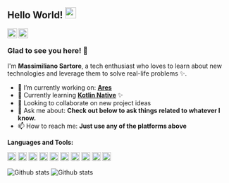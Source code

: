 ## Hello World! <img src="https://raw.githubusercontent.com/iampavangandhi/iampavangandhi/master/gifs/Hi.gif" width="25px" height="25px">

<a href="https://twitter.com/msartore_" target="_blank">
  <img align="left" alt="Massimiliano's Twitter" width="22px" src="https://cdn.jsdelivr.net/npm/simple-icons@v3/icons/twitter.svg" />
</a>
<a href="mailto:massimiliano.sartore@protonmail.com" target="_blank">
  <img align="left" alt="Massimiliano's Email" width="22px" src="https://cdn.jsdelivr.net/npm/simple-icons@3.3.0/icons/protonmail.svg" />
</a>

<br/>

### Glad to see you here! 🤩
<p>
  I'm <b>Massimiliano Sartore</b>, a tech enthusiast who loves to learn about new technologies and leverage them to solve real-life problems ✨.
</p>

- 🔭 I’m currently working on: [**Ares**](https://github.com/msartore/Ares)
- 🌱 Currently learning [**Kotlin Native**](https://kotlinlang.org/docs/native-overview.html) ✨
- 👯 Looking to collaborate on new project ideas 
- 💬 Ask me about: **Check out below to ask things related to whatever I know.**
- 📫 How to reach me: **Just use any of the platforms above**


**Languages and Tools:**  

<p align="left"> 
<img  height="20"  src="https://cdn.jsdelivr.net/npm/simple-icons@3.3.0/icons/java.svg">
<img  height="20"  src="https://cdn.jsdelivr.net/npm/simple-icons@3.3.0/icons/javascript.svg">
<img  height="20"  src="https://cdn.jsdelivr.net/npm/simple-icons@3.3.0/icons/html5.svg">
<img  height="20"  src="https://cdn.jsdelivr.net/npm/simple-icons@3.3.0/icons/cplusplus.svg">
<img  height="20"  src="https://cdn.jsdelivr.net/npm/simple-icons@3.3.0/icons/c.svg">
<img  height="20"  src="https://cdn.jsdelivr.net/npm/simple-icons@3.3.0/icons/csharp.svg">
<img  height="20"  src="https://cdn.jsdelivr.net/npm/simple-icons@3.3.0/icons/python.svg">
<img  height="20"  src="https://cdn.jsdelivr.net/npm/simple-icons@3.3.0/icons/git.svg">
<img  height="20"  src="https://cdn.jsdelivr.net/npm/simple-icons@3.3.0/icons/gnubash.svg">
<img  height="20"  src="https://cdn.jsdelivr.net/npm/simple-icons@3.3.0/icons/kotlin.svg">
</p>
 
![Github stats](https://github-readme-stats.vercel.app/api?username=msartore&show_icons=true&theme=white&include_all_commits=true&count_private=true)
![Github stats](https://github-readme-stats.vercel.app/api/top-langs/?username=msartore&layout=compact&theme=white)
